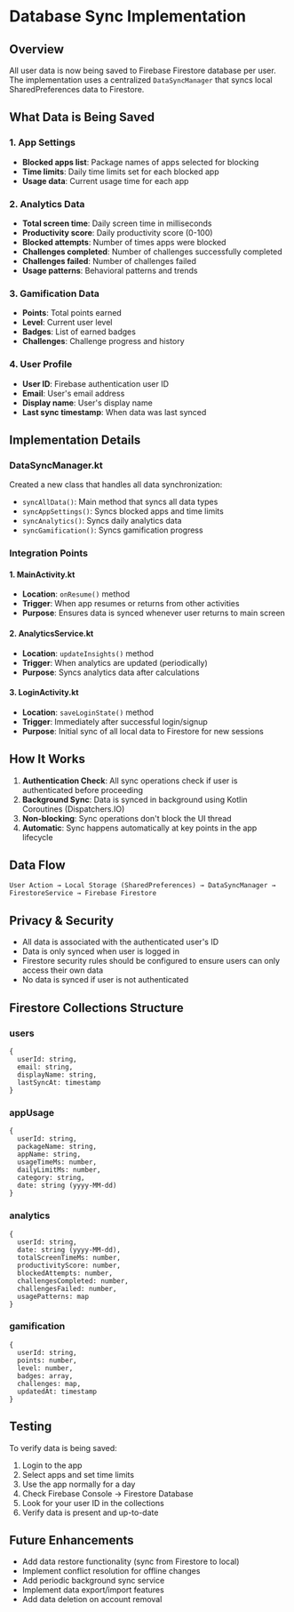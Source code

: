 # Database Sync Implementation

## Overview
All user data is now being saved to Firebase Firestore database per user. The implementation uses a centralized `DataSyncManager` that syncs local SharedPreferences data to Firestore.

## What Data is Being Saved

### 1. App Settings
- **Blocked apps list**: Package names of apps selected for blocking
- **Time limits**: Daily time limits set for each blocked app
- **Usage data**: Current usage time for each app

### 2. Analytics Data
- **Total screen time**: Daily screen time in milliseconds
- **Productivity score**: Daily productivity score (0-100)
- **Blocked attempts**: Number of times apps were blocked
- **Challenges completed**: Number of challenges successfully completed
- **Challenges failed**: Number of challenges failed
- **Usage patterns**: Behavioral patterns and trends

### 3. Gamification Data
- **Points**: Total points earned
- **Level**: Current user level
- **Badges**: List of earned badges
- **Challenges**: Challenge progress and history

### 4. User Profile
- **User ID**: Firebase authentication user ID
- **Email**: User's email address
- **Display name**: User's display name
- **Last sync timestamp**: When data was last synced

## Implementation Details

### DataSyncManager.kt
Created a new class that handles all data synchronization:
- `syncAllData()`: Main method that syncs all data types
- `syncAppSettings()`: Syncs blocked apps and time limits
- `syncAnalytics()`: Syncs daily analytics data
- `syncGamification()`: Syncs gamification progress

### Integration Points

#### 1. MainActivity.kt
- **Location**: `onResume()` method
- **Trigger**: When app resumes or returns from other activities
- **Purpose**: Ensures data is synced whenever user returns to main screen

#### 2. AnalyticsService.kt
- **Location**: `updateInsights()` method
- **Trigger**: When analytics are updated (periodically)
- **Purpose**: Syncs analytics data after calculations

#### 3. LoginActivity.kt
- **Location**: `saveLoginState()` method
- **Trigger**: Immediately after successful login/signup
- **Purpose**: Initial sync of all local data to Firestore for new sessions

## How It Works

1. **Authentication Check**: All sync operations check if user is authenticated before proceeding
2. **Background Sync**: Data is synced in background using Kotlin Coroutines (Dispatchers.IO)
3. **Non-blocking**: Sync operations don't block the UI thread
4. **Automatic**: Sync happens automatically at key points in the app lifecycle

## Data Flow

```
User Action → Local Storage (SharedPreferences) → DataSyncManager → FirestoreService → Firebase Firestore
```

## Privacy & Security

- All data is associated with the authenticated user's ID
- Data is only synced when user is logged in
- Firestore security rules should be configured to ensure users can only access their own data
- No data is synced if user is not authenticated

## Firestore Collections Structure

### users
```
{
  userId: string,
  email: string,
  displayName: string,
  lastSyncAt: timestamp
}
```

### appUsage
```
{
  userId: string,
  packageName: string,
  appName: string,
  usageTimeMs: number,
  dailyLimitMs: number,
  category: string,
  date: string (yyyy-MM-dd)
}
```

### analytics
```
{
  userId: string,
  date: string (yyyy-MM-dd),
  totalScreenTimeMs: number,
  productivityScore: number,
  blockedAttempts: number,
  challengesCompleted: number,
  challengesFailed: number,
  usagePatterns: map
}
```

### gamification
```
{
  userId: string,
  points: number,
  level: number,
  badges: array,
  challenges: map,
  updatedAt: timestamp
}
```

## Testing

To verify data is being saved:
1. Login to the app
2. Select apps and set time limits
3. Use the app normally for a day
4. Check Firebase Console → Firestore Database
5. Look for your user ID in the collections
6. Verify data is present and up-to-date

## Future Enhancements

- Add data restore functionality (sync from Firestore to local)
- Implement conflict resolution for offline changes
- Add periodic background sync service
- Implement data export/import features
- Add data deletion on account removal
